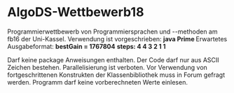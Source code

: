 # AlgoDS-Wettbewerb18

Programmierwettbewerb von Programmiersprachen und --methoden am fb16 der Uni-Kassel.
Verwendung ist vorgeschrieben:
      **java Prime <n> <seed>**
Erwartetes Ausgabeformat:
        **bestGain = 1767804**
        **steps: 4 4 3 2 1 1**

Darf keine package Anweisungen enthalten.
Der Code darf nur aus ASCII Zeichen bestehen.
Parallelisierung ist verboten.
Vor Verwendung von fortgeschrittenen Konstrukten der Klassenbibliothek muss in Forum gefragt werden.
Programm darf keine vorberechneten Werte einlesen.
